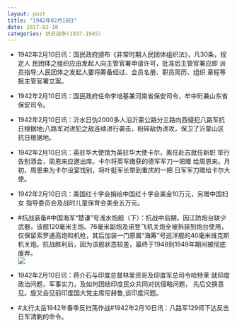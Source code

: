 ```yaml
---
layout: post
title: "1942年02月10日"
date: 2017-02-10
categories: 抗日战争(1937-1945)
---
```


<meta name="referrer" content="no-referrer" />

- 1942年2月10日讯：国民政府颁布《非常时期人民团体组织法》，凡30条，规定人 民团体之组织应由发起人向主管官署申请许可，批准后主管官署应即 派员指导;人民团体之发起人要将筹备经过、会员名册、职员简历、组织 章程等报主管官署立案。 

- 1942年2月10日讯：国民政府任命李培基兼河南省保安司令，牟中珩兼山东省保安司令。 

- 1942年2月10日讯：沂水日伪2000多人沿沂蒙公路分三路向西侵犯八路军抗日根据地;八路军对进犯之敌连续进行袭击，粉碎敌伪进攻，保卫了沂蒙山区抗日根据地。 

- 1942年2月10日讯：英驻华大使馆为英驻华大使卡尔，离任赴苏就任新职 举行告别酒会，周恩来应邀出席。卡尔将英军缴获的德军军刀一把赠 给周恩来。月初，周恩来为卡尔设宴饯别，将叶挺军长带到重庆的一把 日军军刀赠给卡尔大使。 

- 1942年2月10日讯：美国红十字会捐给中国红十字会美金10万元，另赠中国妇女 指导委员会及战时儿童保育会美金五万元。 

- #抗战装备#中国海军“楚谦”号浅水炮舰（下）：抗战中后期，因江防炮台缺少武器，该舰120毫米主炮、76毫米副炮及诺登飞机关炮全被拆装到炮台使用，仅保留索罗通高炮和机枪，其后加装一门原属“海筹”号巡洋舰的40毫米维克斯机关炮。抗战胜利后，因为该舰状态较差，最终于1948到1949年期间被彻底废弃。 <br/><img src="https://ww2.sinaimg.cn/large/aca367d8jw1fcl56h3m50j20bo0gotar.jpg" />

- 1942年2月10日讯：蒋介石与印度总督林里资哥及印度军总司令哈特莱 就印度政治问题，军事实力，及如何团结印度民众共同对抗侵略问题， 先后交换意见。旋又会见前印度国大党主席尼赫鲁,谈印度问题。 

- #太行太岳1942年春季反扫荡作战#1942年2月10日讯：八路军129师下达反击日军清剿的命令。 

